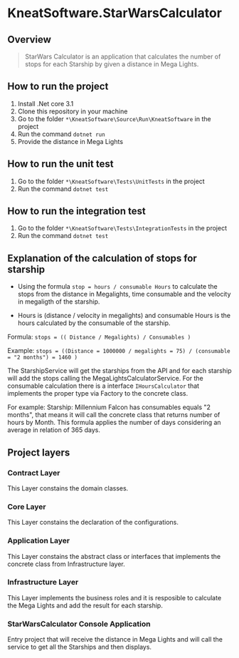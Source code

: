 # KneatSoftware.StarWarsCalculator

## Overview
> StarWars Calculator is an application that calculates the number of stops for each Starship by given a distance in Mega Lights.

## How to run the project
1. Install .Net core 3.1
2. Clone this repository in your machine
3. Go to the folder `*\KneatSoftware\Source\Run\KneatSoftware` in the project
4. Run the command `dotnet run`
5. Provide the distance in Mega Lights

## How to run the unit test
1. Go to the folder `*\KneatSoftware\Tests\UnitTests` in the project
2. Run the command `dotnet test`

## How to run the integration test
1. Go to the folder `*\KneatSoftware\Tests\IntegrationTests` in the project
2. Run the command `dotnet test`

## Explanation of the calculation of stops for starship
* Using the formula `stop = hours / consumable Hours` to calculate the stops from the distance in Megalights, time consumable and the velocity in megaligth of the starship.

* Hours is (distance / velocity in megalights) and consumable Hours is the hours calculated by the consumable of the starship.

Formula:
`stops = (( Distance / Megalights) / Consumables )`

Example:
`stops = ((Distance = 1000000 / megalights = 75) / (consumable = "2 months") = 1460 )`

The StarshipService will get the starships from the API and for each starship will add the stops calling the MegaLightsCalculatorService. For the consumable calculation there is a interface `IHoursCalculator` that implements the proper type via Factory to the concrete class.

For example: Starship: Millennium Falcon has consumables equals "2 months", that means it will call the concrete class that returns number of hours by Month. This formula applies the number of days considering an average in relation of 365 days.

## Project layers

### Contract Layer
This Layer constains the domain classes.

### Core Layer
This Layer constains the declaration of the configurations.

### Application Layer
This Layer constains the abstract class or interfaces that implements the concrete class from Infrastructure layer.

### Infrastructure Layer
This Layer implements the business roles and it is resposible to calculate the Mega Lights and add the result for each starship.

### StarWarsCalculator Console Application
Entry project that will receive the distance in Mega Lights and will call the service to get all the Starships and then displays.